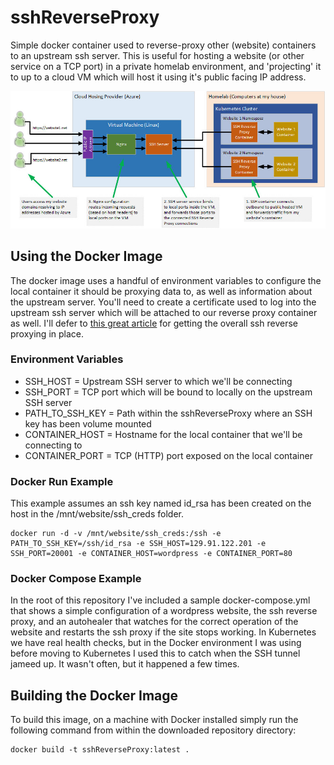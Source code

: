 # sshReverseProxy
Simple docker container used to reverse-proxy other (website) containers to an upstream ssh server.  This is useful for hosting a website (or other service on a TCP port) in a private homelab environment, and 'projecting' it to up to a cloud VM which will host it using it's public facing IP address.

![Overview](./docs/Overview.jpg)

## Using the Docker Image

The docker image uses a handful of environment variables to configure the local container it should be proxying data to, as well as information about the upstream server.  You'll need to create a certificate used to log into the upstream ssh server which will be attached to our reverse proxy container as well.  I'll defer to [this great article](https://www.howtoforge.com/reverse-proxy-for-https-ssh-and-mysql-mariadb-using-nginx/) for getting the overall ssh reverse proxying in place.

### Environment Variables

- SSH_HOST = Upstream SSH server to which we'll be connecting
- SSH_PORT = TCP port which will be bound to locally on the upstream SSH server
- PATH_TO_SSH_KEY = Path within the sshReverseProxy where an SSH key has been volume mounted
- CONTAINER_HOST = Hostname for the local container that we'll be connecting to
- CONTAINER_PORT = TCP (HTTP) port exposed on the local container

### Docker Run Example

This example assumes an ssh key named id_rsa has been created on the host in the /mnt/website/ssh_creds folder.

```
docker run -d -v /mnt/website/ssh_creds:/ssh -e PATH_TO_SSH_KEY=/ssh/id_rsa -e SSH_HOST=129.91.122.201 -e SSH_PORT=20001 -e CONTAINER_HOST=wordpress -e CONTAINER_PORT=80
```

### Docker Compose Example

In the root of this repository I've included a sample docker-compose.yml that shows a simple configuration of a wordpress website, the ssh reverse proxy, and an autohealer that watches for the correct operation of the website and restarts the ssh proxy if the site stops working.  In Kubernetes we have real health checks, but in the Docker environment I was using before moving to Kubernetes I used this to catch when the SSH tunnel jameed up.  It wasn't often, but it happened a few times.


## Building the Docker Image

To build this image, on a machine with Docker installed simply run the following command from within the downloaded repository directory:

```
docker build -t sshReverseProxy:latest .
```